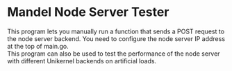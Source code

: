 # Mandel Node Server Tester
This program lets you manually run a function that sends a POST request to the node server backend. You need to configure the node server IP address at the top of main.go.   
This program can also be used to test the performance of the node server with different Unikernel backends on artificial loads.
